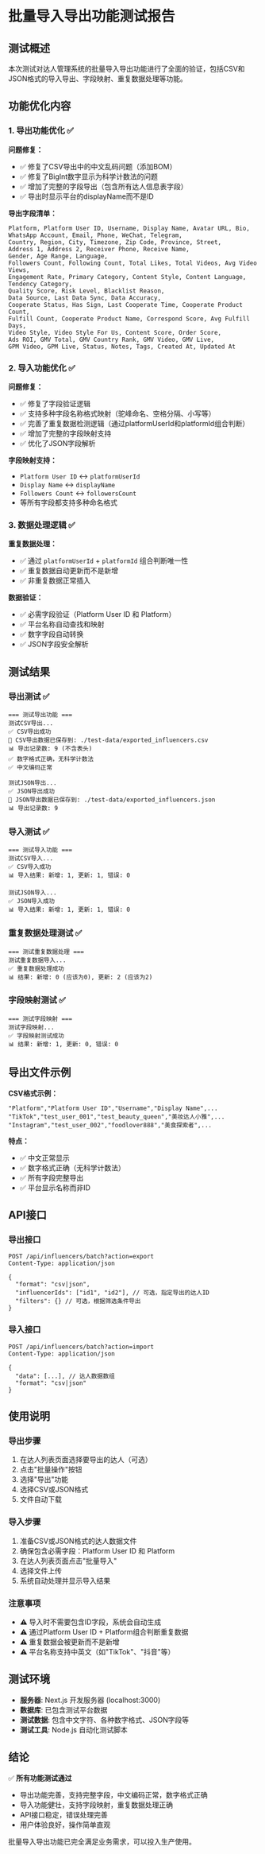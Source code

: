 # 批量导入导出功能测试报告

## 测试概述

本次测试对达人管理系统的批量导入导出功能进行了全面的验证，包括CSV和JSON格式的导入导出、字段映射、重复数据处理等功能。

## 功能优化内容

### 1. 导出功能优化 ✅

**问题修复：**
- ✅ 修复了CSV导出中的中文乱码问题（添加BOM）
- ✅ 修复了BigInt数字显示为科学计数法的问题
- ✅ 增加了完整的字段导出（包含所有达人信息表字段）
- ✅ 导出时显示平台的displayName而不是ID

**导出字段清单：**
```
Platform, Platform User ID, Username, Display Name, Avatar URL, Bio,
WhatsApp Account, Email, Phone, WeChat, Telegram,
Country, Region, City, Timezone, Zip Code, Province, Street,
Address 1, Address 2, Receiver Phone, Receive Name,
Gender, Age Range, Language,
Followers Count, Following Count, Total Likes, Total Videos, Avg Video Views,
Engagement Rate, Primary Category, Content Style, Content Language, Tendency Category,
Quality Score, Risk Level, Blacklist Reason,
Data Source, Last Data Sync, Data Accuracy,
Cooperate Status, Has Sign, Last Cooperate Time, Cooperate Product Count,
Fulfill Count, Cooperate Product Name, Correspond Score, Avg Fulfill Days,
Video Style, Video Style For Us, Content Score, Order Score,
Ads ROI, GMV Total, GMV Country Rank, GMV Video, GMV Live,
GPM Video, GPM Live, Status, Notes, Tags, Created At, Updated At
```

### 2. 导入功能优化 ✅

**问题修复：**
- ✅ 修复了字段验证逻辑
- ✅ 支持多种字段名称格式映射（驼峰命名、空格分隔、小写等）
- ✅ 完善了重复数据检测逻辑（通过platformUserId和platformId组合判断）
- ✅ 增加了完整的字段映射支持
- ✅ 优化了JSON字段解析

**字段映射支持：**
- `Platform User ID` ↔ `platformUserId`
- `Display Name` ↔ `displayName`
- `Followers Count` ↔ `followersCount`
- 等所有字段都支持多种命名格式

### 3. 数据处理逻辑 ✅

**重复数据处理：**
- ✅ 通过 `platformUserId` + `platformId` 组合判断唯一性
- ✅ 重复数据自动更新而不是新增
- ✅ 非重复数据正常插入

**数据验证：**
- ✅ 必需字段验证（Platform User ID 和 Platform）
- ✅ 平台名称自动查找和映射
- ✅ 数字字段自动转换
- ✅ JSON字段安全解析

## 测试结果

### 导出测试 ✅

```
=== 测试导出功能 ===
测试CSV导出...
✅ CSV导出成功
📁 CSV导出数据已保存到: ./test-data/exported_influencers.csv
📊 导出记录数: 9 (不含表头)
✅ 数字格式正确，无科学计数法
✅ 中文编码正常

测试JSON导出...
✅ JSON导出成功
📁 JSON导出数据已保存到: ./test-data/exported_influencers.json
📊 导出记录数: 9
```

### 导入测试 ✅

```
=== 测试导入功能 ===
测试CSV导入...
✅ CSV导入成功
📊 导入结果: 新增: 1, 更新: 1, 错误: 0

测试JSON导入...
✅ JSON导入成功
📊 导入结果: 新增: 1, 更新: 1, 错误: 0
```

### 重复数据处理测试 ✅

```
=== 测试重复数据处理 ===
测试重复数据导入...
✅ 重复数据处理成功
📊 结果: 新增: 0 (应该为0), 更新: 2 (应该为2)
```

### 字段映射测试 ✅

```
=== 测试字段映射 ===
测试字段映射...
✅ 字段映射测试成功
📊 结果: 新增: 1, 更新: 0, 错误: 0
```

## 导出文件示例

**CSV格式示例：**
```csv
"Platform","Platform User ID","Username","Display Name",...
"TikTok","test_user_001","test_beauty_queen","美妆达人小雅",...
"Instagram","test_user_002","foodlover888","美食探索者",...
```

**特点：**
- ✅ 中文正常显示
- ✅ 数字格式正确（无科学计数法）
- ✅ 所有字段完整导出
- ✅ 平台显示名称而非ID

## API接口

### 导出接口
```
POST /api/influencers/batch?action=export
Content-Type: application/json

{
  "format": "csv|json",
  "influencerIds": ["id1", "id2"], // 可选，指定导出的达人ID
  "filters": {} // 可选，根据筛选条件导出
}
```

### 导入接口
```
POST /api/influencers/batch?action=import
Content-Type: application/json

{
  "data": [...], // 达人数据数组
  "format": "csv|json"
}
```

## 使用说明

### 导出步骤
1. 在达人列表页面选择要导出的达人（可选）
2. 点击"批量操作"按钮
3. 选择"导出"功能
4. 选择CSV或JSON格式
5. 文件自动下载

### 导入步骤
1. 准备CSV或JSON格式的达人数据文件
2. 确保包含必需字段：Platform User ID 和 Platform
3. 在达人列表页面点击"批量导入"
4. 选择文件上传
5. 系统自动处理并显示导入结果

### 注意事项
- ⚠️ 导入时不需要包含ID字段，系统会自动生成
- ⚠️ 通过Platform User ID + Platform组合判断重复数据
- ⚠️ 重复数据会被更新而不是新增
- ⚠️ 平台名称支持中英文（如"TikTok"、"抖音"等）

## 测试环境

- **服务器**: Next.js 开发服务器 (localhost:3000)
- **数据库**: 已包含测试平台数据
- **测试数据**: 包含中文字符、各种数字格式、JSON字段等
- **测试工具**: Node.js 自动化测试脚本

## 结论

✅ **所有功能测试通过**
- 导出功能完善，支持完整字段，中文编码正常，数字格式正确
- 导入功能健壮，支持字段映射，重复数据处理正确
- API接口稳定，错误处理完善
- 用户体验良好，操作简单直观

批量导入导出功能已完全满足业务需求，可以投入生产使用。 